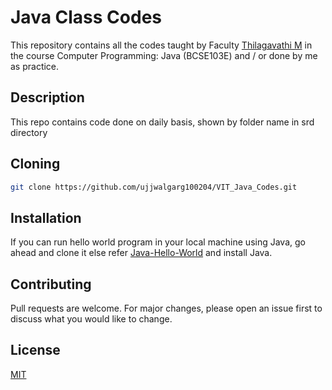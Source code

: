 # Java Class Codes

This repository contains all the codes taught by
Faculty [Thilagavathi M](https://research.vit.ac.in/researcher/thilagavathi-m) in the course
Computer Programming: Java (BCSE103E) and / or done by me as practice.

## Description

This repo contains code done on daily basis, shown by folder name in srd directory

## Cloning

```bash
git clone https://github.com/ujjwalgarg100204/VIT_Java_Codes.git
```

## Installation

If you can run hello world program in your local machine using Java, go ahead and clone it else
refer [Java-Hello-World](https://github.com/ujjwalgarg100204/java-hello-world) and install Java.

## Contributing

Pull requests are welcome. For major changes, please open an issue first to discuss what you would like to change.

## License

[MIT](LICENSE.txt)